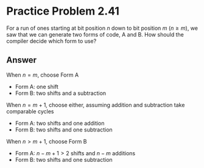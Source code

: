 # Practice Problem 2.41

For a run of ones starting at bit position $n$ down to bit position $m$ ($n \ge m$), we saw that we can generate two forms of code, A and B. How should the compiler decide which form to use?

## Answer

When $n = m$, choose Form A

- Form A: one shift
- Form B: two shifts and a subtraction

When $n = m + 1$, choose either, assuming addition and subtraction take comparable cycles

- Form A: two shifts and one addition
- Form B: two shifts and one subtraction

When $n > m + 1$, choose Form B

- Form A: $n - m + 1 > 2$ shifts and $n - m$ additions
- Form B: two shifts and one subtraction
